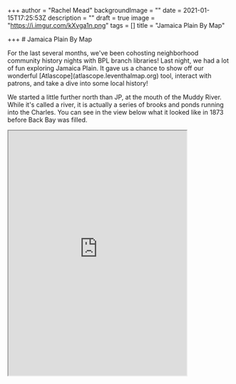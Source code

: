 +++
author = "Rachel Mead"
backgroundImage = ""
date = 2021-01-15T17:25:53Z
description = ""
draft = true
image = "https://i.imgur.com/kXvga1n.png"
tags = []
title = "Jamaica Plain By Map"

+++
\# Jamaica Plain By Map

For the last several months, we've been cohosting neighborhood community history nights with BPL branch libraries! Last night, we had a lot of fun exploring Jamaica Plain. It gave us a chance to show off our wonderful \[Atlascope\](atlascope.leventhalmap.org) tool, interact with patrons, and take a dive into some local history!

We started a little further north than JP, at the mouth of the Muddy River. While it's called a river, it is actually a series of brooks and ponds running into the Charles. You can see in the view below what it looked like in 1873 before Back Bay was filled.

<iframe width="400" height="550" src="https://atlascope.leventhalmap.org/#view:embed$base:001$overlay:39999059010718$zoom:16.05$center:-7914097.059288418,5212795.216296701$mode:swipe-y$pos:0.545"></iframe>